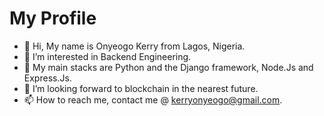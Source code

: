 # My Profile

- 👋 Hi, My name is Onyeogo Kerry from Lagos, Nigeria.
- 👀 I’m interested in Backend Engineering.
- 🌱 My main stacks are Python and the Django framework, Node.Js and Express.Js.
- 💞️ I’m looking forward to blockchain in the nearest future.
- 📫 How to reach me, contact me @ kerryonyeogo@gmail.com.

<!---
kerry407/kerry407 is a ✨ special ✨ repository because its `README.md` (this file) appears on your GitHub profile.
You can click the Preview link to take a look at your changes.
--->
